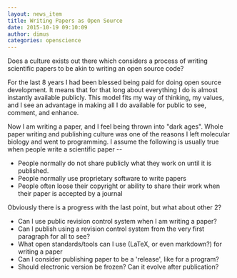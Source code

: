 ```yaml
---
layout: news_item
title: Writing Papers as Open Source
date: 2015-10-19 09:10:09
author: dimus
categories: openscience
---
```


Does a culture exists out there which considers a process of writing scientific
papers to be akin to writing an open source code?

For the last 8 years I had been blessed being paid for doing open source
development. It means that for that long about everything I do is almost
instantly available publicly. This model fits my way of thinking, my values,
and I see an advantage in making all I do available for public to see, comment,
and enhance.

Now I am writing a paper, and I feel being thrown into "dark ages". Whole paper
writing and publishing culture was one of the reasons I left molecular biology
and went to programming. I assume the following is usually true when people
write a scientific paper --

* People normally do not share publicly what they work on until it is published.
* People normally use proprietary software to write papers
* People often loose their copyright or ability to share their work when their paper is accepted by a journal

Obviously there is a progress with the last point, but what about other 2?

* Can I use public revision control system when I am writing a paper?
* Can I publish using a revision control system from the very first paragraph for all to see?
* What open standards/tools can I use (LaTeX, or even markdown?) for writing a paper
* Can I consider publishing paper to be a 'release', like for a program?
* Should electronic version be frozen? Can it evolve after publication?
